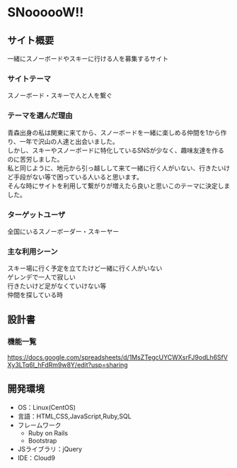 # SNoooooW!!

## サイト概要
一緒にスノーボードやスキーに行ける人を募集するサイト

### サイトテーマ
スノーボード・スキーで人と人を繋ぐ

### テーマを選んだ理由
青森出身の私は関東に来てから、スノーボードを一緒に楽しめる仲間を1から作り、一年で沢山の人達と出会いました。<br>
しかし、スキーやスノーボードに特化しているSNSが少なく、趣味友達を作るのに苦労しました。<br>
私と同じように、地元から引っ越しして来て一緒に行く人がいない、行きたいけど手段がない等で困っている人いると思います。<br>
そんな時にサイトを利用して繋がりが増えたら良いと思いこのテーマに決定しました。

### ターゲットユーザ
全国にいるスノーボーダー・スキーヤー

### 主な利用シーン
スキー場に行く予定を立てたけど一緒に行く人がいない<br>
ゲレンデで一人で寂しい<br>
行きたいけど足がなくていけない等<br>
仲間を探している時

## 設計書

### 機能一覧
https://docs.google.com/spreadsheets/d/1MsZTegcUYCWXsrFJ9odLh6SfVXy3LTq6I_hFdRm9w8Y/edit?usp=sharing

## 開発環境
- OS：Linux(CentOS)
- 言語：HTML,CSS,JavaScript,Ruby,SQL
- フレームワーク
  - Ruby on Rails
  - Bootstrap
- JSライブラリ：jQuery
- IDE：Cloud9
